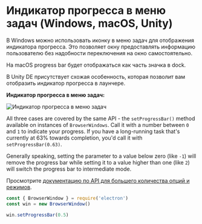 # Индикатор прогресса в меню задач (Windows, macOS, Unity)

В Windows можно использовать иконку в меню задач для отображения индикатора прогресса. Это позволяет окну предоставлять информацию пользователю без надобности переключения на окно самостоятельно.

На macOS progress bar будет отображаться как часть значка в dock.

В Unity DE присутствует схожая особенность, которая позволит вам отобразить индикатор прогресса в лаунчере.

__Индикатор прогресса в меню задач:__

![Индикатор прогресса в меню задач](https://cloud.githubusercontent.com/assets/639601/5081682/16691fda-6f0e-11e4-9676-49b6418f1264.png)

All three cases are covered by the same API - the `setProgressBar()` method available on instances of `BrowserWindows`. Call it with a number between `0` and `1` to indicate your progress. If you have a long-running task that's currently at 63% towards completion, you'd call it with `setProgressBar(0.63)`.

Generally speaking, setting the parameter to a value below zero (like `-1`) will remove the progress bar while setting it to a value higher than one (like `2`) will switch the progress bar to intermediate mode.

Просмотрите [документацию по API для большего количества опций и режимов](../api/browser-window.md#winsetprogressbarprogress-options).

```javascript
const { BrowserWindow } = require('electron')
const win = new BrowserWindow()

win.setProgressBar(0.5)
```
